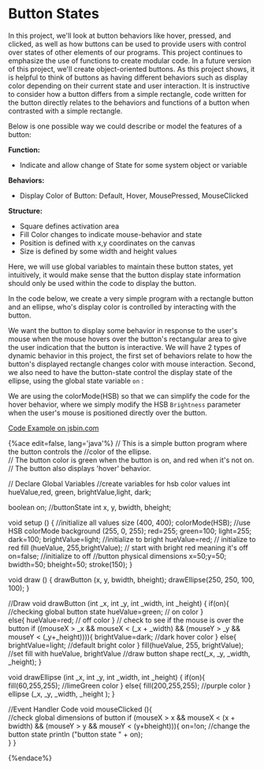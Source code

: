 Button States
==============

In this project, we'll look at button behaviors like hover, pressed, and clicked, as well as how buttons can be used to provide users with control over states of other elements of our programs. This project continues to emphasize the use of functions to create modular code. In a future version of this project, we'll create object-oriented buttons. As this project shows, it is helpful to think of buttons as having different behaviors such as display color depending on their current state and user interaction. It is instructive to consider how a button differs from a simple rectangle, code written for the button directly relates to the behaviors and functions of a button when contrasted with a simple rectangle.

 Below is one possible way we could describe or model the features of a button:

  **Function:**  
  -   Indicate and allow change of State for some system object or variable
 

  **Behaviors:**  
  -   Display Color of Button:  Default, Hover, MousePressed, MouseClicked
 

  **Structure:**  
  -   Square defines activation area
  -   Fill Color changes to indicate mouse-behavior and state
  -   Position is defined with x,y coordinates on the canvas
  -   Size is defined by some width and height values
 
Here, we will use global variables to maintain these button states, yet intuitively, it would make sense that the button display state information should only be used within the code to display the button.

In the code below, we create a very simple program with a rectangle button and an ellipse, who's display color is controlled by interacting with the button. 

We want the button to display some behavior in response to the user's mouse when the mouse hovers over the button's rectangular area to give the user indication that the button is interactive. We will have 2 types of dynamic behavior in this project, the first set of behaviors relate to how the button's displayed rectangle changes color with mouse interaction. Second, we also need to have the button-state control the display state of the ellipse, using the global state variable `on` :

We are using the colorMode(HSB) so that we can simplify the code for the hover behavior, where we simply modify the HSB `Brightness` parameter when the user's mouse is positioned directly over the button.  

<a class="jsbin-embed" href="http://jsbin.com/yizuce/edit?js,output">Code Example on jsbin.com</a><script src="http://static.jsbin.com/js/embed.min.js?3.34.2"></script>

{%ace edit=false, lang='java'%}
// This is a simple button program where the button controls the //color of the ellipse.  
// The button color is green when the button is on, and red when it's not on.
// The button also displays 'hover' behavior.

// Declare Global Variables
//create variables for hsb color values
int hueValue,red, green, brightValue,light, dark;

boolean on;  //buttonState
int x, y, bwidth, bheight;

void setup () {  //initialize all values
    size (400, 400);
    colorMode(HSB);   //use HSB colorMode
    background (255, 0, 255);
    red=255; green=100;
    light=255; dark=100;
    brightValue=light;   //initialize to bright
    hueValue=red;       // initialize to red
    fill (hueValue, 255,brightValue);  // start with bright red meaning it's off
    on=false;       //initialize to off
    //button physical dimensions
    x=50;y=50;
    bwidth=50; bheight=50;
    stroke(150); 
}

void draw () {
   drawButton (x, y, bwidth, bheight); 
   drawEllipse(250, 250, 100, 100);
}

//Draw 
void drawButton (int _x, int _y, int _width, int _height) {
  if(on){  //checking global button state
        hueValue=green; // on color
        }   
        else{
            hueValue=red; // off color
         }
   // check to see if the mouse is over the button
  if ((mouseX > _x && mouseX < (_x + _width) && (mouseY > _y && mouseY < (_y+_height)))){
        brightValue=dark;  //dark hover color
    }
    else{
        brightValue=light; //default bright color
    }
  fill(hueValue, 255, brightValue);  //set fill with hueValue, brightValue
  //draw button shape
  rect(_x, _y, _width, _height);
  }

void drawEllipse (int _x, int _y, int _width, int _height) {
  if(on){
    fill(60,255,255);  //limeGreen color
  }
  else{
     fill(200,255,255); //purple color
  }
  ellipse (_x, _y, _width, _height );
}

 //Event Handler Code
void mouseClicked (){  
   //check global dimensions of button 
   if (mouseX > x && mouseX < (x + bwidth) && (mouseY > y && mouseY < (y+bheight))){
      on=!on; //change the button state
      println ("button state " + on);  
      } 
    }

{%endace%}




